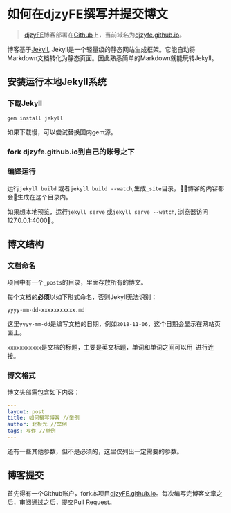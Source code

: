 # 如何在djzyFE撰写并提交博文

> [djzyFE](https://github.com/djzyFE/djzyFE.github.io)博客部署在[Github](https://github.com)上，当前域名为[djzyfe.github.io](https://djzyfe.github.io)。



博客基于[Jekyll](https://www.jekyll.com.cn), Jekyll是一个轻量级的静态网站生成框架。它能自动将Markdown文档转化为静态页面。因此熟悉简单的Markdown就能玩转Jekyll。

## 安装运行本地Jekyll系统

### 下载Jekyll
```shell
gem install jekyll
```
如果下载慢，可以尝试替换国内gem源。


### fork djzyfe.github.io到自己的账号之下

### 编译运行
运行`jekyll build` 或者`jekyll build --watch`,生成`_site`目录，博客的内容都会生成在这个目录内。

如果想本地预览，运行`jekyll serve` 或`jekyll serve --watch`, 浏览器访问127.0.0.1:4000。



## 博文结构

### 文档命名
项目中有一个`_posts`的目录，里面存放所有的博文。

每个文档的**必须**以如下形式命名，否则Jekyll无法识别：

```markdown
yyyy-mm-dd-xxxxxxxxxxx.md
```

这里`yyyy-mm-dd`是编写文档的日期，例如`2018-11-06`，这个日期会显示在网站页面上。

`xxxxxxxxxxx`是文档的标题，主要是英文标题，单词和单词之间可以用`-`进行连接。



### 博文格式

博文头部需包含如下内容：

```yaml
---
layout: post 
title: 如何撰写博客 //举例
author: 北极光 //举例
tags: 写作 //举例
---
```
还有一些其他参数，但不是必须的，这里仅列出一定需要的参数。



## 博客提交
首先得有一个Github账户，fork本项目[djzyFE.github.io](https://github.com/djzyFE/djzyFE.github.io)。每次编写完博客文章之后，审阅通过之后，提交Pull Request。